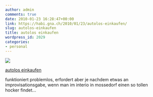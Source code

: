 ```yaml
---
author: admin
comments: true
date: 2010-01-23 16:28:47+00:00
link: https://habi.gna.ch/2010/01/23/autolos-einkaufen/
slug: autolos-einkaufen
title: autolos einkaufen
wordpress_id: 2029
categories:
- personal
---
```



 [![](https://static.flickr.com/4067/4297321349_3d90c5388a_m.jpg)](https://www.flickr.com/photos/habi/4297321349/)
   

 
  [autolos einkaufen](https://www.flickr.com/photos/habi/4297321349/)
    

 



funktioniert problemlos, erfordert aber je nachdem etwas an improvisationsgabe, wenn man im interio in mossedorf einen so tollen hocker findet...
  

